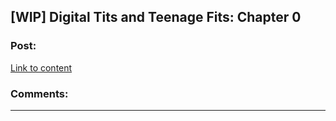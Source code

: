 ## [WIP] Digital Tits and Teenage Fits: Chapter 0

### Post:

[Link to content]()

### Comments:

---

